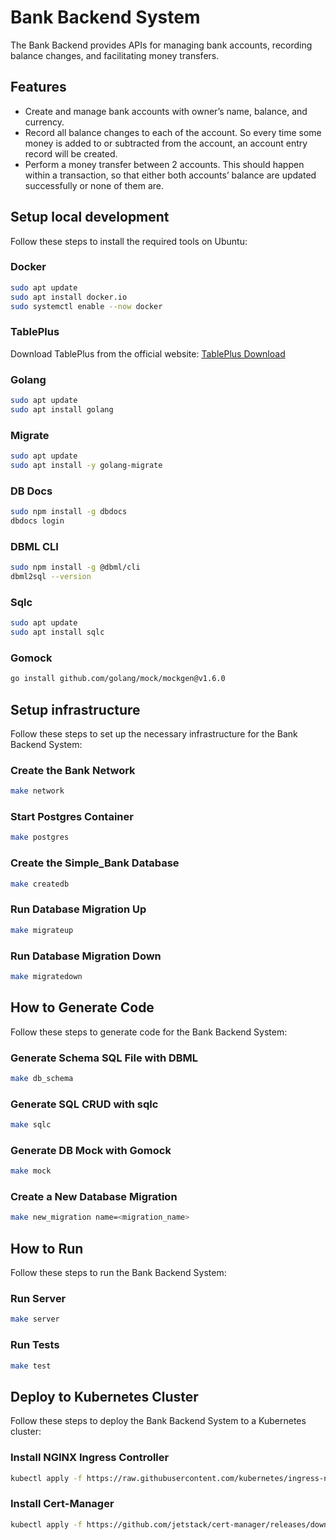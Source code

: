 # Bank Backend System

The Bank Backend provides APIs for managing bank accounts, recording balance changes, and facilitating money transfers.

## Features

- Create and manage bank accounts with owner’s name, balance, and currency.
- Record all balance changes to each of the account. So every time some money is added to or subtracted from the account, an account entry record will be created.
- Perform a money transfer between 2 accounts. This should happen within a transaction, so that either both accounts’ balance are updated successfully or none of them are.

## Setup local development

Follow these steps to install the required tools on Ubuntu:

### Docker

```bash
sudo apt update
sudo apt install docker.io
sudo systemctl enable --now docker
```

### TablePlus

Download TablePlus from the official website: [TablePlus Download](https://tableplus.com/download)

### Golang

```bash
sudo apt update
sudo apt install golang
```

### Migrate

```bash
sudo apt update
sudo apt install -y golang-migrate
```

### DB Docs

```bash
sudo npm install -g dbdocs
dbdocs login
```

### DBML CLI

```bash
sudo npm install -g @dbml/cli
dbml2sql --version
```

### Sqlc

```bash
sudo apt update
sudo apt install sqlc
```

### Gomock

```bash
go install github.com/golang/mock/mockgen@v1.6.0
```

## Setup infrastructure

Follow these steps to set up the necessary infrastructure for the Bank Backend System:

### Create the Bank Network

```bash
make network
```

### Start Postgres Container

```bash
make postgres
```

### Create the Simple_Bank Database

```bash
make createdb
```

### Run Database Migration Up

```bash
make migrateup
```

### Run Database Migration Down

```bash
make migratedown
```
## How to Generate Code

Follow these steps to generate code for the Bank Backend System:

### Generate Schema SQL File with DBML

```bash
make db_schema
```

### Generate SQL CRUD with sqlc

```bash
make sqlc
```

### Generate DB Mock with Gomock

```bash
make mock
```

### Create a New Database Migration

```bash
make new_migration name=<migration_name>
```
## How to Run

Follow these steps to run the Bank Backend System:

### Run Server

```bash
make server
```

### Run Tests

```bash
make test
```

## Deploy to Kubernetes Cluster

Follow these steps to deploy the Bank Backend System to a Kubernetes cluster:

### Install NGINX Ingress Controller

```bash
kubectl apply -f https://raw.githubusercontent.com/kubernetes/ingress-nginx/controller-v0.48.1/deploy/static/provider/aws/deploy.yaml
```

### Install Cert-Manager

```bash
kubectl apply -f https://github.com/jetstack/cert-manager/releases/download/v1.4.0/cert-manager.yaml
```
